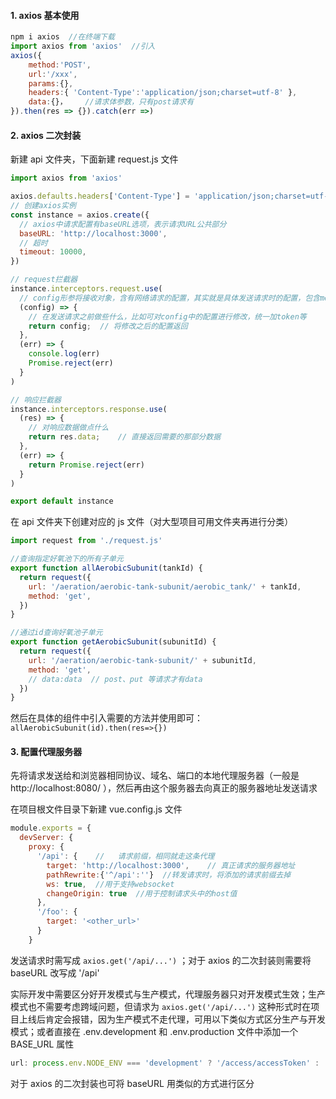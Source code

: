 #### 1. axios 基本使用

```js
npm i axios  //在终端下载
import axios from 'axios'  //引入
axios({
    method:'POST',
    url:'/xxx',
    params:{},
    headers:{ 'Content-Type':'application/json;charset=utf-8' },
    data:{}，	//请求体参数，只有post请求有
}).then(res => {}).catch(err =>)
```



#### 2. axios 二次封装

新建 api 文件夹，下面新建 request.js 文件

```js
import axios from 'axios'

axios.defaults.headers['Content-Type'] = 'application/json;charset=utf-8'
// 创建axios实例
const instance = axios.create({
  // axios中请求配置有baseURL选项，表示请求URL公共部分
  baseURL: 'http://localhost:3000',
  // 超时
  timeout: 10000,
})

// request拦截器
instance.interceptors.request.use(
  // config形参将接收对象，含有网络请求的配置，其实就是具体发送请求时的配置，包含method,url,data等
  (config) => {
    // 在发送请求之前做些什么，比如可对config中的配置进行修改，统一加token等
    return config;	// 将修改之后的配置返回
  },
  (err) => {
    console.log(err)
    Promise.reject(err)
  }
)

// 响应拦截器
instance.interceptors.response.use(
  (res) => {
    // 对响应数据做点什么
    return res.data;	// 直接返回需要的那部分数据
  },
  (err) => {
    return Promise.reject(err)
  }
)

export default instance
```

在 api 文件夹下创建对应的 js 文件（对大型项目可用文件夹再进行分类）

```js
import request from './request.js' 

//查询指定好氧池下的所有子单元
export function allAerobicSubunit(tankId) {
  return request({
    url: '/aeration/aerobic-tank-subunit/aerobic_tank/' + tankId,
    method: 'get',
  })
}

//通过id查询好氧池子单元
export function getAerobicSubunit(subunitId) {
  return request({
    url: '/aeration/aerobic-tank-subunit/' + subunitId,
    method: 'get',
    // data:data  // post、put 等请求才有data
  })
}
```

然后在具体的组件中引入需要的方法并使用即可： `allAerobicSubunit(id).then(res=>{})`



#### 3. 配置代理服务器

先将请求发送给和浏览器相同协议、域名、端口的本地代理服务器（一般是 http://localhost:8080/ ），然后再由这个服务器去向真正的服务器地址发送请求

在项目根文件目录下新建 vue.config.js 文件

```javascript
module.exports = {
  devServer: {
    proxy: {
      '/api': {    //	请求前缀，相同就走这条代理
        target: 'http://localhost:3000',	// 真正请求的服务器地址
        pathRewrite:{'^/api':''}  //转发请求时，将添加的请求前缀去掉
        ws: true,  //用于支持websocket
        changeOrigin: true  //用于控制请求头中的host值
      },
      '/foo': {
        target: '<other_url>'
      }
    }
```

发送请求时需写成 `axios.get('/api/...')` ；对于 axios 的二次封装则需要将 baseURL 改写成 '/api'

实际开发中需要区分好开发模式与生产模式，代理服务器只对开发模式生效；生产模式也不需要考虑跨域问题，但请求为 `axios.get('/api/...')` 这种形式时在项目上线后肯定会报错，因为生产模式不走代理，可用以下类似方式区分生产与开发模式；或者直接在 .env.development 和 .env.production 文件中添加一个 BASE_URL 属性

```js
url: process.env.NODE_ENV === 'development' ? '/access/accessToken' : 'http://124.70.195.185:8090/accessToken',
```

对于 axios 的二次封装也可将 baseURL 用类似的方式进行区分

